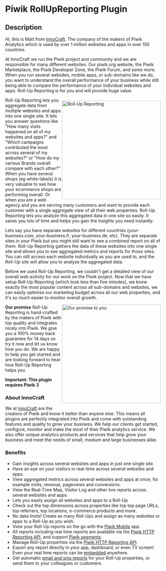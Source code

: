 # Piwik RollUpReporting Plugin

## Description

Hi, this is Matt from [InnoCraft](http://www.innocraft.com/). The company of the makers of Piwik Analytics which is used by over 1 million websites and apps in over 150 countries.

At InnoCraft we run the Piwik project and community and we are responsible for many different websites. Our piwik.org website, the Piwik Marketplace, the Piwik Developer Zone, the Piwik Forum, 
and some more. When you run several websites, mobile apps, or sub-domains like we do, you want to understand the overall 
performance of your business while still being able to compare the performance of your individual websites and apps. Roll-Up Reporting is for you and will provide huge value.
 
<img src="https://www.innocraft.com/innocraft/rollUpReporting.png" style="width:320px;float:right;margin-top:10px;margin-bottom:5px;" alt="Roll-Up Reporting">Roll-Up Reporting lets you aggregate data from multiple websites and apps into one single site. It lets you answer questions like 
"How many visits happened on all of my websites and apps?" and "Which campaigns contributed the most across several of my websites?" 
or "How do my various Brands overall compare with each other?"
When you have several shops (eg white-labels) it is very valuable to see how your ecommerce shops are performing overall. 
Or when you are a web agency and you are serving many customers and want to provide each customer with a single aggregate view of all their web properties.
Roll-Up Reporting lets you analyze this aggregated data in one site so easily. It saves you lots of time and helps you gain the insights you need instantly.

Lets say you have separate websites for different countries (your-business.com, your-business.fr, your-business.de, etc). They are separate 
sites in your Piwik but you might still want to see a combined report on all of them. 
Roll-Up Reporting gathers the data of these websites into one single site and allows you to see aggregated metrics and reports for those sites.
You can still access each website individually as you are used to, and the Roll-Up site will allow you to analyze the aggregated data.
 
Before we used Roll-Up Reporting, we couldn't get a detailed view of our overall web activity for our work on the Piwik project. 
Now that we have setup Roll-Up Reporting (which took less than five minutes), we know exactly the most popular content across all sub-domains and websites, 
we can easily optimise our marketing budget across all our web properties, and it's so much easier to monitor overall growth. 

<img src="https://www.innocraft.com/innocraft/our_promise.jpg" style="width:320px;float:right;margin-bottom:10px;" alt="Our promise to you">**Our promise** Roll-Up Reporting is hand-crafted by the makers of Piwik with top quality and integrates nicely into Piwik. 
We give you a 100% money back guarantee for 14 days so try it now and let us know how you do. We are happy to help you get started 
and are looking forward to hear how Roll-Up Reporting helps you.

**Important: This plugin requires Piwik 3**

### About InnoCraft

We at [InnoCraft](https://www.innocraft.com) are the creators of Piwik and know it better than anyone else. This means all plugins are perfectly integrated into Piwik and come with outstanding features and quality to grow your business. We help our clients get started, configure, monitor and make the most of their Piwik analytics service. We also offer unique analytics products and services that help grow your business and meet the needs of small, medium and large businesses alike.

### Benefits
* Gain insights across several websites and apps in just one single site.
* Have an eye on your visitors in real-time across several websites and apps.
* View aggregated metrics across several websites and apps at once, for example visits, revenue, pageviews and conversions.
* View the Real-Time Map, Visitor Log and other live reports across several websites and apps.
* Lets you easily assign all websites and apps to a Roll-Up
* Check out the top dimensions across properties like top top page URLs, top referrers, top locations, e-commerce products and more.
* No data limits! Create as many Roll-Ups and assign as many websites or apps to a Roll-Up as you wish.
* View your Roll-Up reports on the go with the [Piwik Mobile](https://plugins.piwik.org) app.
* All reports including real time reports are available via the [Piwik HTTP Reporting API](https://developer.piwik.org/api-reference/tracking-api), and support [Piwik segments](https://piwik.org/docs/segmentation/).
* Manage Roll-Up properties via the [Piwik HTTP Reporting API](https://developer.piwik.org/api-reference/tracking-api).
* Export any report directly in your app, dashboard, or even TV screen! Even your real time reports can be [embedded](https://piwik.org/docs/embed-piwik-report/) anywhere.
* Get automatic [email and sms reports](https://piwik.org/docs/email-reports/) for your Roll-Up properties, or send them to your colleagues or customers. 
